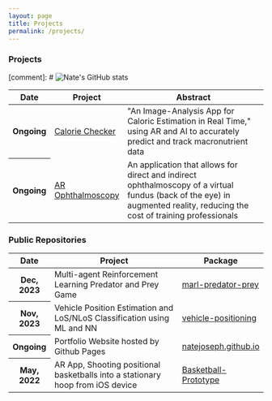 ```yaml
---
layout: page
title: Projects
permalink: /projects/
---
```


### Projects

[comment]: # ![Nate's GitHub stats](https://github-readme-stats.vercel.app/api?username=natejoseph&show_icons=true&theme=default&bg_color=00000000)

<table class="table table-hover table-sm">
  <colgroup>
    <col style="width:12%">
    <col style="width:20%">
    <col style="width:68%">
  </colgroup>
  <thead>
    <tr>
      <th scope="col">Date</th>
      <th scope="col">Project</th>
      <th scope="col">Abstract</th>
    </tr>
  </thead>
  <tbody>
    <tr>
      <th scope="row">Ongoing</th>
      <td><a href="/assets/pdfs/CalorieChecker_UMComputingDayPoster.pdf"><span class="font-weight-bold">Calorie Checker</span></a></td>
      <td>"An Image-Analysis App for Caloric Estimation in Real Time," using AR and AI to accurately predict and track macronutrient data</td>
    </tr>
    <tr>
      <th scope="row">Ongoing</th>
      <td><a href="/assets/pdfs/OphthalDemoVideo.MOV"><span class="font-weight-bold">AR Ophthalmoscopy</span></a></td>
      <td>An application that allows for direct and indirect ophthalmoscopy of a virtual fundus (back of the eye) in augmented reality, reducing the cost of training professionals</td>
    </tr>

  </tbody>
</table>

### Public Repositories

<table class="table table-hover table-sm">
  <colgroup>
    <col style="width:12%">
    <col style="width:68%">
    <col style="width:20%">
  </colgroup>
  <thead>
    <tr>
      <th scope="col">Date</th>
      <th scope="col">Project</th>
      <th scope="col">Package</th>
    </tr>
  </thead>
  <tbody>
    <tr>
      <th scope="row">Dec, 2023</th>
      <td>Multi-agent Reinforcement Learning Predator and Prey Game</td>
      <td><a href="https://github.com/natejoseph/marl-predator-prey"><span class="font-weight-bold">marl-predator-prey</span></a></td>
    </tr>
    <tr>
      <th scope="row">Nov, 2023</th>
      <td>Vehicle Position Estimation and LoS/NLoS Classification using ML and NN</td>
      <td><a href="https://github.com/natejoseph/vehicle-positioning"><span class="font-weight-bold">vehicle-positioning</span></a></td>
    </tr>
    <tr>
      <th scope="row">Ongoing</th>
      <td>Portfolio Website hosted by Github Pages</td>
      <td><a href="https://github.com/natejoseph/natejoseph.github.io"><span class="font-weight-bold">natejoseph.github.io</span></a></td>
    </tr>
    <tr>
      <th scope="row">May, 2022</th>
      <td>AR App, Shooting positional basketballs into a stationary hoop from iOS device</td>
      <td><a href="https://github.com/natejoseph/Basketball-Prototype"><span class="font-weight-bold">Basketball-Prototype</span></a></td>
    </tr>
  </tbody>
</table>
